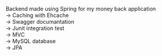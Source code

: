 Backend made using Spring for my  money back application <br> 
-> Caching with Ehcache <br> 
-> Swagger documantation <br> 
-> Junit integration test <br> 
-> MVC <br> 
-> MySQL database <br> 
-> JPA <br> 
